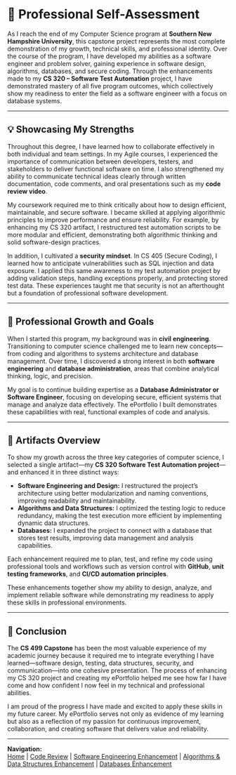 # 🧩 Professional Self-Assessment

As I reach the end of my Computer Science program at **Southern New Hampshire University**, this capstone project represents the most complete demonstration of my growth, technical skills, and professional identity. Over the course of the program, I have developed my abilities as a software engineer and problem solver, gaining experience in software design, algorithms, databases, and secure coding. Through the enhancements made to my **CS 320 – Software Test Automation** project, I have demonstrated mastery of all five program outcomes, which collectively show my readiness to enter the field as a software engineer with a focus on database systems.

---

## 💡 Showcasing My Strengths

Throughout this degree, I have learned how to collaborate effectively in both individual and team settings. In my Agile courses, I experienced the importance of communication between developers, testers, and stakeholders to deliver functional software on time. I also strengthened my ability to communicate technical ideas clearly through written documentation, code comments, and oral presentations such as my **code review video**.

My coursework required me to think critically about how to design efficient, maintainable, and secure software. I became skilled at applying algorithmic principles to improve performance and ensure reliability. For example, by enhancing my CS 320 artifact, I restructured test automation scripts to be more modular and efficient, demonstrating both algorithmic thinking and solid software-design practices.

In addition, I cultivated a **security mindset**. In CS 405 (Secure Coding), I learned how to anticipate vulnerabilities such as SQL injection and data exposure. I applied this same awareness to my test automation project by adding validation steps, handling exceptions properly, and protecting stored test data. These experiences taught me that security is not an afterthought but a foundation of professional software development.

---

## 🎯 Professional Growth and Goals

When I started this program, my background was in **civil engineering**. Transitioning to computer science challenged me to learn new concepts—from coding and algorithms to systems architecture and database management. Over time, I discovered a strong interest in both **software engineering** and **database administration**, areas that combine analytical thinking, logic, and precision.

My goal is to continue building expertise as a **Database Administrator or Software Engineer**, focusing on developing secure, efficient systems that manage and analyze data effectively. The ePortfolio I built demonstrates these capabilities with real, functional examples of code and analysis.

---

## 🧠 Artifacts Overview

To show my growth across the three key categories of computer science, I selected a single artifact—my **CS 320 Software Test Automation project**—and enhanced it in three distinct ways:

- **Software Engineering and Design:** I restructured the project’s architecture using better modularization and naming conventions, improving readability and maintainability.  
- **Algorithms and Data Structures:** I optimized the testing logic to reduce redundancy, making the test execution more efficient by implementing dynamic data structures.  
- **Databases:** I expanded the project to connect with a database that stores test results, improving data management and analysis capabilities.

Each enhancement required me to plan, test, and refine my code using professional tools and workflows such as version control with **GitHub**, **unit testing frameworks**, and **CI/CD automation principles**.

These enhancements together show my ability to design, analyze, and implement reliable software while demonstrating my readiness to apply these skills in professional environments.

---

## 🏁 Conclusion

The **CS 499 Capstone** has been the most valuable experience of my academic journey because it required me to integrate everything I have learned—software design, testing, data structures, security, and communication—into one cohesive presentation. The process of enhancing my CS 320 project and creating my ePortfolio helped me see how far I have come and how confident I now feel in my technical and professional abilities.

I am proud of the progress I have made and excited to apply these skills in my future career. My ePortfolio serves not only as evidence of my learning but also as a reflection of my passion for continuous improvement, collaboration, and creating software that delivers value and reliability.

---

**Navigation:**  
[Home](index.html) | [Code Review](code-review.html) | [Software Engineering Enhancement](enhancement1.html) | [Algorithms & Data Structures Enhancement](enhancement2.html) | [Databases Enhancement](enhancement3.html)

